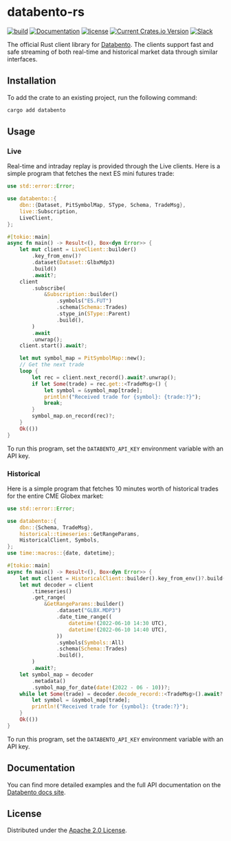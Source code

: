 # databento-rs

[![build](https://github.com/databento/databento-rs/actions/workflows/build.yaml/badge.svg)](https://github.com/databento/dbn/actions/workflows/build.yaml)
[![Documentation](https://img.shields.io/docsrs/databento)](https://docs.rs/databento/latest/databento/)
[![license](https://img.shields.io/github/license/databento/databento-rs?color=blue)](./LICENSE)
[![Current Crates.io Version](https://img.shields.io/crates/v/databento.svg)](https://crates.io/crates/databento)
[![Slack](https://img.shields.io/badge/join_Slack-community-darkblue.svg?logo=slack)](https://join.slack.com/t/databento-hq/shared_invite/zt-24oqyrub9-MellISM2cdpQ7s_7wcXosw)

The official Rust client library for [Databento](https://databento.com).
The clients support fast and safe streaming of both real-time and historical market data
through similar interfaces.

## Installation

To add the crate to an existing project, run the following command:
```sh
cargo add databento
```

## Usage

### Live

Real-time and intraday replay is provided through the Live clients.
Here is a simple program that fetches the next ES mini futures trade:

```rust
use std::error::Error;

use databento::{
    dbn::{Dataset, PitSymbolMap, SType, Schema, TradeMsg},
    live::Subscription,
    LiveClient,
};

#[tokio::main]
async fn main() -> Result<(), Box<dyn Error>> {
    let mut client = LiveClient::builder()
        .key_from_env()?
        .dataset(Dataset::GlbxMdp3)
        .build()
        .await?;
    client
        .subscribe(
            &Subscription::builder()
                .symbols("ES.FUT")
                .schema(Schema::Trades)
                .stype_in(SType::Parent)
                .build(),
        )
        .await
        .unwrap();
    client.start().await?;

    let mut symbol_map = PitSymbolMap::new();
    // Get the next trade
    loop {
        let rec = client.next_record().await?.unwrap();
        if let Some(trade) = rec.get::<TradeMsg>() {
            let symbol = &symbol_map[trade];
            println!("Received trade for {symbol}: {trade:?}");
            break;
        }
        symbol_map.on_record(rec)?;
    }
    Ok(())
}
```
To run this program, set the `DATABENTO_API_KEY` environment variable with an API key.

### Historical

Here is a simple program that fetches 10 minutes worth of historical trades for the entire CME Globex market:
```rust
use std::error::Error;

use databento::{
    dbn::{Schema, TradeMsg},
    historical::timeseries::GetRangeParams,
    HistoricalClient, Symbols,
};
use time::macros::{date, datetime};

#[tokio::main]
async fn main() -> Result<(), Box<dyn Error>> {
    let mut client = HistoricalClient::builder().key_from_env()?.build()?;
    let mut decoder = client
        .timeseries()
        .get_range(
            &GetRangeParams::builder()
                .dataset("GLBX.MDP3")
                .date_time_range((
                    datetime!(2022-06-10 14:30 UTC),
                    datetime!(2022-06-10 14:40 UTC),
                ))
                .symbols(Symbols::All)
                .schema(Schema::Trades)
                .build(),
        )
        .await?;
    let symbol_map = decoder
        .metadata()
        .symbol_map_for_date(date!(2022 - 06 - 10))?;
    while let Some(trade) = decoder.decode_record::<TradeMsg>().await? {
        let symbol = &symbol_map[trade];
        println!("Received trade for {symbol}: {trade:?}");
    }
    Ok(())
}
```

To run this program, set the `DATABENTO_API_KEY` environment variable with an API key.

## Documentation

You can find more detailed examples and the full API documentation on the [Databento docs site](https://databento.com/docs/getting-started?historical=rust&live=rust).

## License

Distributed under the [Apache 2.0 License](https://www.apache.org/licenses/LICENSE-2.0.html).
